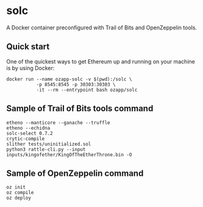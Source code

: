 # solc
A Docker container preconfigured with Trail of Bits and OpenZeppelin tools.

## Quick start

One of the quickest ways to get Ethereum up and running on your machine is by using Docker:
```
docker run --name ozapp-solc -v $(pwd):/solc \
           -p 8545:8545 -p 30303:30303 \
           -it --rm --entrypoint bash ozapp/solc
```

## Sample of Trail of Bits tools command
```
etheno --manticore --ganache --truffle
etheno --echidna
solc-select 0.7.2
crytic-compile
slither tests/uninitialized.sol
python3 rattle-cli.py --input inputs/kingofether/KingOfTheEtherThrone.bin -O
```

## Sample of OpenZeppelin command
```
oz init
oz compile
oz deploy
```